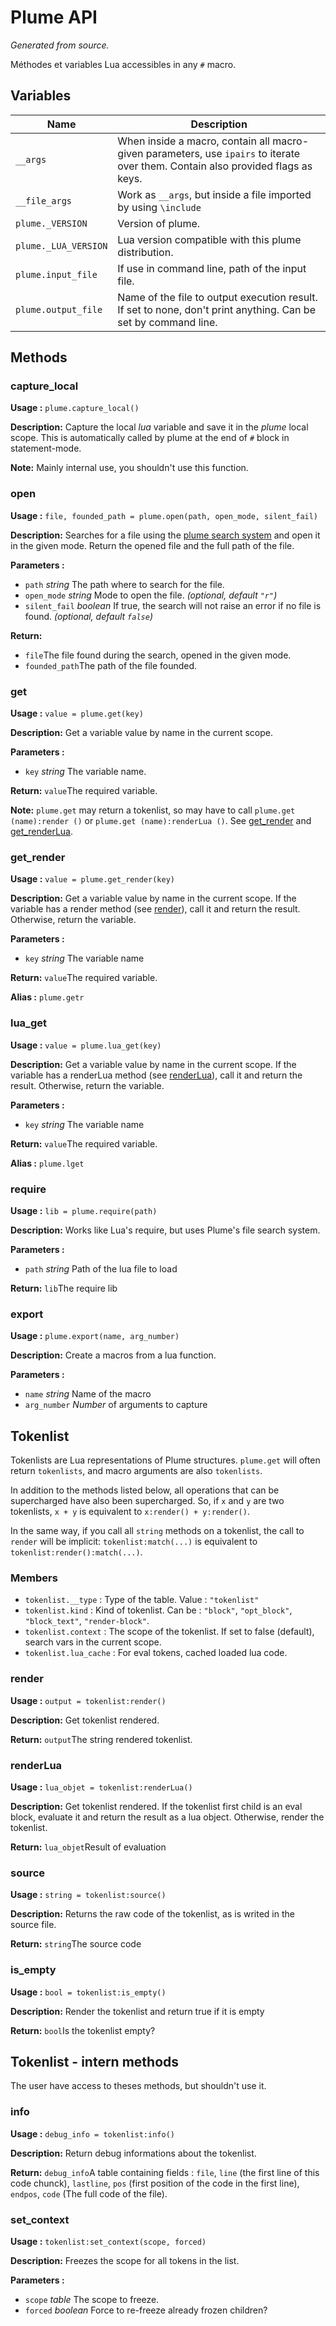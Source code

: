 # Plume API
_Generated from source._

Méthodes et variables Lua accessibles in any `#` macro.

## Variables

| Name |  Description |
| ----- | ----- |
| `__args` | When inside a macro, contain all macro-given parameters, use `ipairs` to iterate over them. Contain also provided flags as keys.|
| `__file_args` | Work as `__args`, but inside a file imported by using `\include` |
| `plume._VERSION` |  Version of plume. |
| `plume._LUA_VERSION` |  Lua version compatible with this plume distribution. |
| `plume.input_file` |  If use in command line, path of the input file. |
| `plume.output_file` |  Name of the file to output execution result. If set to none, don't print anything. Can be set by command line. |

## Methods



### capture_local

**Usage :** `plume.capture_local()`

**Description:**  Capture the local _lua_ variable and save it in the _plume_ local scope. This is automatically called by plume at the end of `#` block in statement-mode.

**Note:** Mainly internal use, you shouldn't use this function.

### open

**Usage :** `file, founded_path = plume.open(path, open_mode, silent_fail)`

**Description:**  Searches for a file using the [plume search system](macros.md#include) and open it in the given mode. Return the opened file and the full path of the file.

**Parameters :**
- `path` _string_  The path where to search for the file.
- `open_mode` _string_ Mode to open the file. _(optional, default `"r"`)_
- `silent_fail` _boolean_ If true, the search will not raise an error if no file is found. _(optional, default `false`)_

**Return:**
- `file`The file found during the search, opened in the given mode.
- `founded_path`The path of the file founded.

### get

**Usage :** `value = plume.get(key)`

**Description:**  Get a variable value by name in the current scope.

**Parameters :**
- `key` _string_  The variable name.

**Return:** `value`The required variable.

**Note:** `plume.get` may return a tokenlist, so may have to call `plume.get (name):render ()` or `plume.get (name):renderLua ()`. See [get_render](#get_render) and [get_renderLua](#get_renderLua).

### get_render

**Usage :** `value = plume.get_render(key)`

**Description:**  Get a variable value by name in the current scope. If the variable has a render method (see [render](#render)), call it and return the result. Otherwise, return the variable.

**Parameters :**
- `key` _string_  The variable name

**Return:** `value`The required variable.

**Alias :** `plume.getr`

### lua_get

**Usage :** `value = plume.lua_get(key)`

**Description:**  Get a variable value by name in the current scope. If the variable has a renderLua method (see [renderLua](#renderLua)), call it and return the result. Otherwise, return the variable.

**Parameters :**
- `key` _string_  The variable name

**Return:** `value`The required variable.

**Alias :** `plume.lget`

### require

**Usage :** `lib = plume.require(path)`

**Description:**  Works like Lua's require, but uses Plume's file search system.

**Parameters :**
- `path` _string_  Path of the lua file to load

**Return:** `lib`The require lib

### export

**Usage :** `plume.export(name, arg_number)`

**Description:**  Create a macros from a lua function.

**Parameters :**
- `name` _string_  Name of the macro
- `arg_number` _Number_  of arguments to capture

## Tokenlist

Tokenlists are Lua representations of Plume structures. `plume.get` will often return `tokenlists`, and macro arguments are also `tokenlists`.

In addition to the methods listed below, all operations that can be supercharged have also been supercharged. So, if `x` and `y` are two tokenlists, `x + y` is equivalent to `x:render() + y:render()`.

In the same way, if you call all `string` methods on a tokenlist, the call to `render` will be implicit: `tokenlist:match(...)` is equivalent to `tokenlist:render():match(...)`.

### Members
- `tokenlist.__type` :  Type of the table. Value : `"tokenlist"`
- `tokenlist.kind` :  Kind of tokenlist. Can be : `"block"`, `"opt_block"`, `"block_text"`, `"render-block"`.
- `tokenlist.context` :  The scope of the tokenlist. If set to false (default), search vars in the current scope.
- `tokenlist.lua_cache` :  For eval tokens, cached loaded lua code.

### render

**Usage :** `output = tokenlist:render()`

**Description:**  Get tokenlist rendered.

**Return:** `output`The string rendered tokenlist.

### renderLua

**Usage :** `lua_objet = tokenlist:renderLua()`

**Description:**  Get tokenlist rendered. If the tokenlist first child is an eval block, evaluate it and return the result as a lua object. Otherwise, render the tokenlist.

**Return:** `lua_objet`Result of evaluation

### source

**Usage :** `string = tokenlist:source()`

**Description:**  Returns the raw code of the tokenlist, as is writed in the source file.

**Return:** `string`The source code

### is_empty

**Usage :** `bool = tokenlist:is_empty()`

**Description:**  Render the tokenlist and return true if it is empty

**Return:** `bool`Is the tokenlist empty?

## Tokenlist - intern methods

The user have access to theses methods, but shouldn't use it.

### info

**Usage :** `debug_info = tokenlist:info()`

**Description:**  Return debug informations about the tokenlist.

**Return:** `debug_info`A table containing fields : `file`, `line` (the first line of this code chunck), `lastline`, `pos` (first position of the code in the first line), `endpos`, `code` (The full code of the file).

### set_context

**Usage :** `tokenlist:set_context(scope, forced)`

**Description:**  Freezes the scope for all tokens in the list.

**Parameters :**
- `scope` _table_  The scope to freeze.
- `forced` _boolean_  Force to re-freeze already frozen children?